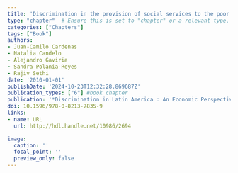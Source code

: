 ```yaml
---
title: 'Discrimination in the provision of social services to the poor: a field experimental study'
type: "chapter"  # Ensure this is set to "chapter" or a relevant type, not "publication"
categories: ["Chapters"]
tags: ["Book"]
authors:
- Juan-Camilo Cardenas
- Natalia Candelo
- Alejandro Gaviria
- Sandra Polania-Reyes
- Rajiv Sethi
date: '2010-01-01'
publishDate: '2024-10-23T12:32:28.869687Z'
publication_types: ["6"] #book chapter
publication: '*Discrimination in Latin America : An Economic Perspective*'
doi: 10.1596/978-0-8213-7835-9
links:
- name: URL
  url: http://hdl.handle.net/10986/2694

image:
  caption: ''
  focal_point: ''
  preview_only: false
---
```

